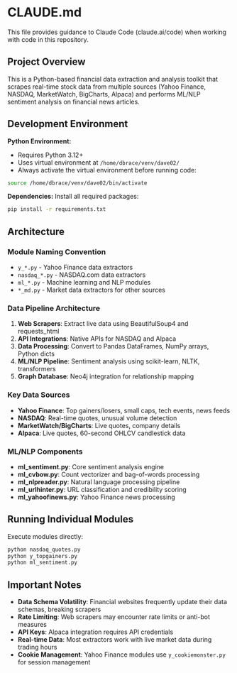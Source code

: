 # CLAUDE.md

This file provides guidance to Claude Code (claude.ai/code) when working with code in this repository.

## Project Overview

This is a Python-based financial data extraction and analysis toolkit that scrapes real-time stock data from multiple sources (Yahoo Finance, NASDAQ, MarketWatch, BigCharts, Alpaca) and performs ML/NLP sentiment analysis on financial news articles.

## Development Environment

**Python Environment:**
- Requires Python 3.12+
- Uses virtual environment at `/home/dbrace/venv/dave02/`
- Always activate the virtual environment before running code:
```bash
source /home/dbrace/venv/dave02/bin/activate
```

**Dependencies:**
Install all required packages:
```bash
pip install -r requirements.txt
```

## Architecture

### Module Naming Convention
- `y_*.py` - Yahoo Finance data extractors
- `nasdaq_*.py` - NASDAQ.com data extractors  
- `ml_*.py` - Machine learning and NLP modules
- `*_md.py` - Market data extractors for other sources

### Data Pipeline Architecture
1. **Web Scrapers**: Extract live data using BeautifulSoup4 and requests_html
2. **API Integrations**: Native APIs for NASDAQ and Alpaca
3. **Data Processing**: Convert to Pandas DataFrames, NumPy arrays, Python dicts
4. **ML/NLP Pipeline**: Sentiment analysis using scikit-learn, NLTK, transformers
5. **Graph Database**: Neo4j integration for relationship mapping

### Key Data Sources
- **Yahoo Finance**: Top gainers/losers, small caps, tech events, news feeds
- **NASDAQ**: Real-time quotes, unusual volume detection
- **MarketWatch/BigCharts**: Live quotes, company details
- **Alpaca**: Live quotes, 60-second OHLCV candlestick data

### ML/NLP Components
- **ml_sentiment.py**: Core sentiment analysis engine
- **ml_cvbow.py**: Count vectorizer and bag-of-words processing
- **ml_nlpreader.py**: Natural language processing pipeline
- **ml_urlhinter.py**: URL classification and credibility scoring
- **ml_yahoofinews.py**: Yahoo Finance news processing

## Running Individual Modules

Execute modules directly:
```bash
python nasdaq_quotes.py
python y_topgainers.py
python ml_sentiment.py
```

## Important Notes

- **Data Schema Volatility**: Financial websites frequently update their data schemas, breaking scrapers
- **Rate Limiting**: Web scrapers may encounter rate limits or anti-bot measures
- **API Keys**: Alpaca integration requires API credentials
- **Real-time Data**: Most extractors work with live market data during trading hours
- **Cookie Management**: Yahoo Finance modules use `y_cookiemonster.py` for session management